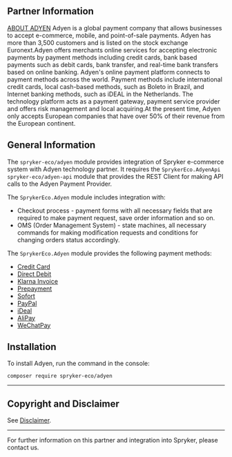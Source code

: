## Partner Information

[ABOUT ADYEN](https://www.adyen.com/) 
 Adyen is a global payment company that allows businesses to accept e-commerce, mobile, and point-of-sale payments. Adyen has more than 3,500 customers and is listed on the stock exchange Euronext.Adyen offers merchants online services for accepting electronic payments by payment methods including credit cards, bank based payments such as debit cards, bank transfer, and real-time bank transfers based on online banking. Adyen's online payment platform connects to payment methods across the world. Payment methods include international credit cards, local cash-based methods, such as Boleto in Brazil, and Internet banking methods, such as iDEAL in the Netherlands. The technology platform acts as a payment gateway, payment service provider and offers risk management and local acquiring.At the present time, Adyen only accepts European companies that have over 50% of their revenue from the European continent.

## General Information

The `spryker-eco/adyen` module provides integration of Spryker e-commerce system with Adyen technology partner. It requires the `SprykerEco.AdyenApi` `spryker-eco/adyen-api` module that provides the REST Client for making API calls to the Adyen Payment Provider.

The `SprykerEco.Adyen` module includes integration with:

* Checkout process - payment forms with all necessary fields that are required to make payment request, save order information and so on.
* OMS (Order Management System) - state machines, all necessary commands for making modification requests and conditions for changing orders status accordingly.

The `SprykerEco.Adyen` module provides the following payment methods:

* [Credit Card](https://documentation.spryker.com/v4/docs/adyen-provided-payment-methods##credit-card)
* [Direct Debit](https://documentation.spryker.com/v4/docs/adyen-provided-payment-methods#direct-debit--sepa-direct-debit-)
* [Klarna Invoice](https://documentation.spryker.com/v4/docs/adyen-provided-payment-methods#klarna-invoice)
* [Prepayment](https://documentation.spryker.com/v4/docs/adyen-provided-payment-methods#prepayment--bank-transfer-iban-)
* [Sofort](https://documentation.spryker.com/v4/docs/adyen-provided-payment-methods#sofort)
* [PayPal](https://documentation.spryker.com/v4/docs/adyen-provided-payment-methods#paypal)
* [iDeal](https://documentation.spryker.com/v4/docs/adyen-provided-payment-methods#ideal)
* [AliPay](https://documentation.spryker.com/v4/docs/adyen-provided-payment-methods#alipay)
* [WeChatPay](https://documentation.spryker.com/v4/docs/adyen-provided-payment-methods#wechatpay)

## Installation

To install Adyen, run the command in the console:
```
composer require spryker-eco/adyen
```

---

## Copyright and Disclaimer

See [Disclaimer](https://github.com/spryker/spryker-documentation).

---
For further information on this partner and integration into Spryker, please contact us.

<div class="hubspot-form js-hubspot-form" data-portal-id="2770802" data-form-id="163e11fb-e833-4638-86ae-a2ca4b929a41" id="hubspot-1"></div>